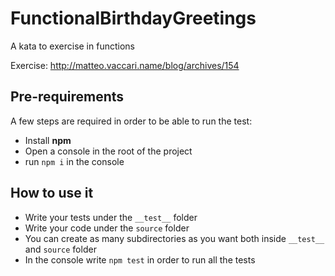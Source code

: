 # FunctionalBirthdayGreetings
A kata to exercise in functions

Exercise: http://matteo.vaccari.name/blog/archives/154

## Pre-requirements
A few steps are required in order to be able to run the test:
* Install **npm**
* Open a console in the root of the project
* run `npm i` in the console 

 
## How to use it
* Write your tests under the `__test__` folder
* Write your code under the `source` folder
* You can create as many subdirectories as you want both inside `__test__` and `source` folder  
* In the console write `npm test` in order to run all the tests


